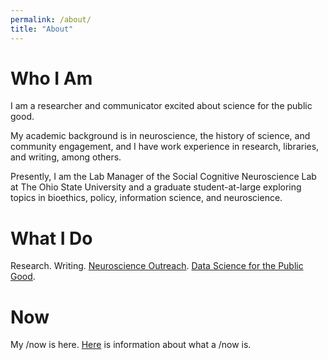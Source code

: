 ```yaml
---
permalink: /about/
title: "About"
---
```


# Who I Am #

I am a researcher and communicator excited about science for the public good.

My academic background is in neuroscience, the history of science, and community engagement, and I have work experience in research, libraries, and writing, among others.

Presently, I am the Lab Manager of the Social Cognitive Neuroscience Lab at The Ohio State University and a graduate student-at-large exploring topics in bioethics, policy, information science, and neuroscience. 

# What I Do #

Research. Writing. [Neuroscience Outreach](https://www.neuroscienceoutreach.org/). [Data Science for the Public Good](https://www.codeforamerica.org/). 

# Now #

My /now is here. [Here](https://nownownow.com/about) is information about what a /now is. 
